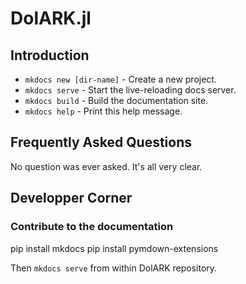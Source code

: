 # DolARK.jl


## Introduction

* `mkdocs new [dir-name]` - Create a new project.
* `mkdocs serve` - Start the live-reloading docs server.
* `mkdocs build` - Build the documentation site.
* `mkdocs help` - Print this help message.


## Frequently Asked Questions

No question was ever asked. It's all very clear.


## Developper Corner

### Contribute to the documentation

pip install mkdocs
pip install pymdown-extensions


Then `mkdocs serve` from within DolARK repository.
